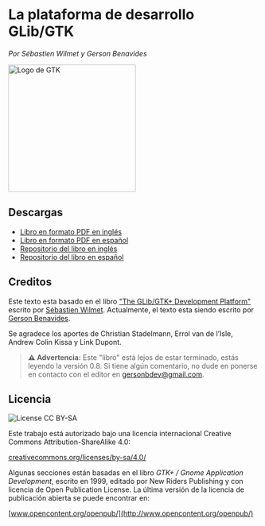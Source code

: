 # La plataforma de desarrollo GLib/GTK

*Por Sébastien Wilmet y Gerson Benavides*

<div class="caption">

<img src="https://gersonbdev.github.io/glib-gtk-libro/assets/img/logo-gtk.svg" alt="Logo de GTK" width="256px" />

</div>

## Descargas

* [Libro en formato PDF en inglés](https://people.gnome.org/~swilmet/glib-gtk-dev-platform.pdf)
* [Libro en formato PDF en español](https://raw.githubusercontent.com/gersonbdev/glib-gtk-libro/master/glib-gtk-libro.pdf)
* [Repositorio del libro en inglés](https://github.com/swilmet/glib-gtk-book)
* [Repositorio del libro en español](https://github.com/gersonbdev/glib-gtk-libro)

## Creditos

Este texto esta basado en el libro ["The GLib/GTK+ Development Platform"](https://people.gnome.org/~swilmet/glib-gtk-book/) escrito por [Sébastien Wilmet](https://github.com/swilmet). Actualmente, el texto esta siendo escrito por [Gerson Benavides](https://github.com/gersonbdev).

Se agradece los aportes de Christian Stadelmann, Errol van de l’Isle, Andrew Colin Kissa y Link
Dupont.

> **⚠ Advertencia:** Este "libro" está lejos de estar terminado, estás leyendo la versión 0.8. Si tiene algún comentario, no dude en ponerse en contacto con el editor en [gersonbdev@gmail.com](mailto:gersonbdev@gmail.com).


<a id="title-lic"></a>

## Licencia

![License CC BY-SA](https://gersonbdev.github.io/glib-gtk-libro/assets/img/license-cc-by-sa-88x31.png)

Este trabajo está autorizado bajo una licencia internacional Creative Commons Attribution-ShareAlike 4.0:

[creativecommons.org/licenses/by-sa/4.0/](https://creativecommons.org/licenses/by-sa/4.0/)

Algunas secciones están basadas en el libro *GTK+ / Gnome Application Development*, escrito en 1999, editado por New Riders Publishing y con licencia de Open Publication License. La última versión de la licencia de publicación abierta se puede encontrar en:

[www.opencontent.org/openpub/](http://www.opencontent.org/openpub/)